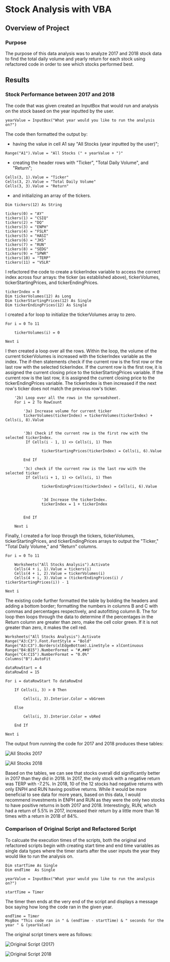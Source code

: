 # Stock Analysis with VBA

## Overview of Project

### Purpose
The purpose of this data analysis was to analyze 2017 and 2018 stock data to find the total daily volume and yearly return for each stock using refactored code in order to see which stocks performed best.

## Results

### Stock Performance between 2017 and 2018
The code that was given created an InputBox that would run and analysis on the stock based on the year inputted by the user.
```
yearValue = InputBox("What year would you like to run the analysis on?")
```
The code then formatted the output by:
- having the value in cell A1 say "All Stocks (year inputted by the user)";
```
Range("A1").Value = "All Stocks (" + yearValue + ")"
```
- creating the header rows with "Ticker", "Total Daily Volume", and "Return";
```
Cells(3, 1).Value = "Ticker"
Cells(3, 2).Value = "Total Daily Volume"
Cells(3, 3).Value = "Return"
```
- and initializing an array of the tickers.
```
Dim tickers(12) As String
    
tickers(0) = "AY"
tickers(1) = "CSIQ"
tickers(2) = "DQ"
tickers(3) = "ENPH"
tickers(4) = "FSLR"
tickers(5) = "HASI"
tickers(6) = "JKS"
tickers(7) = "RUN"
tickers(8) = "SEDG"
tickers(9) = "SPWR"
tickers(10) = "TERP"
tickers(11) = "VSLR"
```
I refactored the code to create a tickerIndex variable to access the correct index across four arrays: the ticker (as established above), tickerVolumes, tickerStartingPrices, and tickerEndingPrices.
```
tickerIndex = 0
Dim tickerVolumes(12) As Long
Dim tickerStartingPrices(12) As Single
Dim tickerEndingPrices(12) As Single
```
I created a for loop to initialize the tickerVolumes array to zero.
```
For i = 0 To 11

    tickerVolumes(i) = 0
    
Next i
```
I then created a loop over all the rows. Within the loop, the volume of the current tickerVolumes is increased with the tickerIndex variable as the index. The if-then statements check if the current row is the first row or the last row with the selected tickerIndex. If the current row is the first row, it is assigned the current closing price to the tickerStartingPrices variable. If the current row is the last row, it is assigned the current closing price to the tickerEndingPrices variable. The tickerIndex is then increased if the next row's ticker does not match the previous row's ticker.
```
    '2b) Loop over all the rows in the spreadsheet.
    For i = 2 To RowCount
    
        '3a) Increase volume for current ticker
        tickerVolumes(tickerIndex) = tickerVolumes(tickerIndex) + Cells(i, 8).Value
        
        
        '3b) Check if the current row is the first row with the selected tickerIndex.
         If Cells(i - 1, 1) <> Cells(i, 1) Then
            
                tickerStartingPrices(tickerIndex) = Cells(i, 6).Value
            
        End If
        
        '3c) check if the current row is the last row with the selected ticker
         If Cells(i + 1, 1) <> Cells(i, 1) Then
            
                tickerEndingPrices(tickerIndex) = Cells(i, 6).Value
                
           
                '3d Increase the tickerIndex.
                tickerIndex = 1 + tickerIndex
            
            
        End If
    
    Next i
```
Finally, I created a for loop through the tickers, tickerVolumes, tickerStartingPrices, and tickerEndingPrices arrays to output the "Ticker," "Total Daily Volume," and "Return" columns.
```
For i = 0 To 11
        
    Worksheets("All Stocks Analysis").Activate
    Cells(4 + i, 1).Value = tickers(i)
    Cells(4 + i, 2).Value = tickerVolumes(i)
    Cells(4 + i, 3).Value = (tickerEndingPrices(i) / tickerStartingPrices(i)) - 1
        
Next i
```
The existing code further formatted the table by bolding the headers and adding a bottom border; formatting the numbers in columns B and C with commas and percentages respectively, and autofitting column B. The for loop then loops through the data to determine if the percentages in the Return column are greater than zero, make the cell color green. If it is not greater than zero, it makes the cell red.
```
Worksheets("All Stocks Analysis").Activate
Range("A3:C3").Font.FontStyle = "Bold"
Range("A3:C3").Borders(xlEdgeBottom).LineStyle = xlContinuous
Range("B4:B15").NumberFormat = "#,##0"
Range("C4:C15").NumberFormat = "0.0%"
Columns("B").AutoFit

dataRowStart = 4
dataRowEnd = 15

For i = dataRowStart To dataRowEnd
        
    If Cells(i, 3) > 0 Then
            
        Cells(i, 3).Interior.Color = vbGreen
            
    Else
        
        Cells(i, 3).Interior.Color = vbRed
            
    End If
        
Next i
```
The output from running the code for 2017 and 2018 produces these tables:

![All Stocks 2017](./Resources/All_Stocks_(2017).png)

![All Stocks 2018](./Resources/All_Stocks_(2018).png)

Based on the tables, we can see that stocks overall did significantly better in 2017 than they did in 2018. In 2017, the only stock with a negative return was TERP with -7.2%. In 2018, 10 of the 12 stocks had negative returns with only ENPH and RUN having positive returns. While it would be more beneficial to see data for more years, based on this data, I would recommend investments in ENPH and RUN as they were the only two stocks to have positive returns in both 2017 and 2018. Interestingly, RUN, which had a return of 5.5% in 2017, increased their return by a little more than 16 times with a return in 2018 of 84%.

### Comparison of Original Script and Refactored Script
To calcuate the execution times of the scripts, both the original and refactored scripts begin with creating start time and end time variables as single data types where the timer starts after the user inputs the year they would like to run the analysis on.
```
Dim startTime As Single
Dim endTime  As Single

yearValue = InputBox("What year would you like to run the analysis on?")

startTime = Timer
```
The timer then ends at the very end of the script and displays a message box saying how long the code ran in the given year.
```
endTime = Timer
MsgBox "This code ran in " & (endTime - startTime) & " seconds for the year " & (yearValue)
```
The original script timers were as follows:

![Original Script (2017)](./Resources/Original_Script_(2017).png)

![Original Script 2018](./Resources/All_Stocks_Analysis_2018.png)



